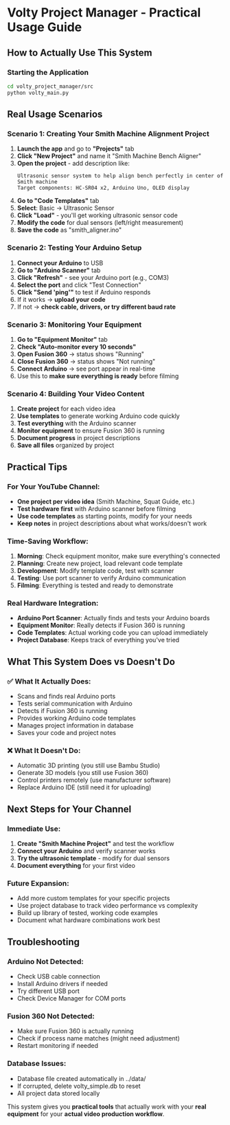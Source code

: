 # Volty Project Manager - Practical Usage Guide

## How to Actually Use This System

### Starting the Application
```bash
cd volty_project_manager/src
python volty_main.py
```

## Real Usage Scenarios

### Scenario 1: Creating Your Smith Machine Alignment Project

1. **Launch the app** and go to **"Projects"** tab
2. **Click "New Project"** and name it "Smith Machine Bench Aligner"
3. **Open the project** - add description like:
   ```
   Ultrasonic sensor system to help align bench perfectly in center of Smith machine
   Target components: HC-SR04 x2, Arduino Uno, OLED display
   ```
4. **Go to "Code Templates"** tab
5. **Select**: Basic → Ultrasonic Sensor 
6. **Click "Load"** - you'll get working ultrasonic sensor code
7. **Modify the code** for dual sensors (left/right measurement)
8. **Save the code** as "smith_aligner.ino"

### Scenario 2: Testing Your Arduino Setup

1. **Connect your Arduino** to USB
2. **Go to "Arduino Scanner"** tab  
3. **Click "Refresh"** - see your Arduino port (e.g., COM3)
4. **Select the port** and click "Test Connection"
5. **Click "Send 'ping'"** to test if Arduino responds
6. If it works → **upload your code**
7. If not → **check cable, drivers, or try different baud rate**

### Scenario 3: Monitoring Your Equipment

1. **Go to "Equipment Monitor"** tab
2. **Check "Auto-monitor every 10 seconds"** 
3. **Open Fusion 360** → status shows "Running"
4. **Close Fusion 360** → status shows "Not running"
5. **Connect Arduino** → see port appear in real-time
6. Use this to **make sure everything is ready** before filming

### Scenario 4: Building Your Video Content

1. **Create project** for each video idea
2. **Use templates** to generate working Arduino code quickly
3. **Test everything** with the Arduino scanner
4. **Monitor equipment** to ensure Fusion 360 is running
5. **Document progress** in project descriptions
6. **Save all files** organized by project

## Practical Tips

### For Your YouTube Channel:
- **One project per video idea** (Smith Machine, Squat Guide, etc.)
- **Test hardware first** with Arduino scanner before filming
- **Use code templates** as starting points, modify for your needs
- **Keep notes** in project descriptions about what works/doesn't work

### Time-Saving Workflow:
1. **Morning**: Check equipment monitor, make sure everything's connected
2. **Planning**: Create new project, load relevant code template  
3. **Development**: Modify template code, test with scanner
4. **Testing**: Use port scanner to verify Arduino communication
5. **Filming**: Everything is tested and ready to demonstrate

### Real Hardware Integration:
- **Arduino Port Scanner**: Actually finds and tests your Arduino boards
- **Equipment Monitor**: Really detects if Fusion 360 is running  
- **Code Templates**: Actual working code you can upload immediately
- **Project Database**: Keeps track of everything you've tried

## What This System Does vs Doesn't Do

### ✅ What It Actually Does:
- Scans and finds real Arduino ports
- Tests serial communication with Arduino
- Detects if Fusion 360 is running
- Provides working Arduino code templates
- Manages project information in database
- Saves your code and project notes

### ❌ What It Doesn't Do:
- Automatic 3D printing (you still use Bambu Studio)
- Generate 3D models (you still use Fusion 360)
- Control printers remotely (use manufacturer software)
- Replace Arduino IDE (still need it for uploading)

## Next Steps for Your Channel

### Immediate Use:
1. **Create "Smith Machine Project"** and test the workflow
2. **Connect your Arduino** and verify scanner works
3. **Try the ultrasonic template** - modify for dual sensors
4. **Document everything** for your first video

### Future Expansion:
- Add more custom templates for your specific projects
- Use project database to track video performance vs complexity
- Build up library of tested, working code examples
- Document what hardware combinations work best

## Troubleshooting

### Arduino Not Detected:
- Check USB cable connection
- Install Arduino drivers if needed
- Try different USB port
- Check Device Manager for COM ports

### Fusion 360 Not Detected:
- Make sure Fusion 360 is actually running
- Check if process name matches (might need adjustment)
- Restart monitoring if needed

### Database Issues:
- Database file created automatically in ../data/
- If corrupted, delete volty_simple.db to reset
- All project data stored locally

This system gives you **practical tools** that actually work with your **real equipment** for your **actual video production workflow**.